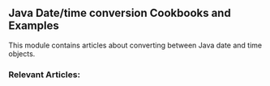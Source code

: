 ## Java Date/time conversion Cookbooks and Examples

This module contains articles about converting between Java date and time objects.

### Relevant Articles: 

